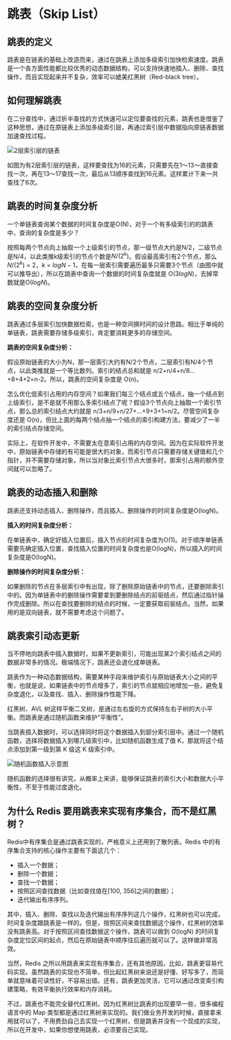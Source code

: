 # 跳表（Skip List）

## 跳表的定义

跳表是在链表的基础上改造而来，通过在跳表上添加多级索引加快检索速度。跳表是一个各方面性能都比较优秀的动态数据结构，可以支持快速地插入、删除、查找操作，而且实现起来并不复杂，效率可以媲美红黑树（Red-black tree）。

## 如何理解跳表

在二分查找中，通过折半查找的方式快速可以定位要查找的元素，跳表也是借鉴了这种思想，通过在原链表上添加多级索引层，再通过索引层中数据指向原链表数据加速查找过程。

![2层索引层的链表](https://static001.geekbang.org/resource/image/49/65/492206afe5e2fef9f683c7cff83afa65.jpg)

如图为有2层索引层的链表，这样要查找为16的元素，只需要先在1～13～直接查找一次，再在13～17查找一次，最后从13顺序查找到16元素。这样累计下来一共查找了6次。

## 跳表的时间复杂度分析

一个单链表查询某个数据的时间复杂度是O(N)，对于一个有多级索引的的跳表中，查询的复杂度是多少？

按照每两个节点向上抽取一个上级索引的节点，那一级节点大约是N/2，二级节点是N/4，以此类推k级索引的节点个数是$N/(2^k)$。假设最高索引有2个节点，那么$N/(2^k)$ = 2，k = $logN-1$，在每一层索引需要遍历最多只需要3个节点（由图中就可以推导出），所以在跳表中查询一个数据的时间复杂度就是 O($3logN$)，去掉常数就是O($logN$)。

## 跳表的空间复杂度分析

跳表通过多层索引加快数据检索，也是一种空间换时间的设计思路。相比于单纯的单链表，跳表需要存储多级索引，肯定要消耗更多的存储空间。

**跳表的空间复杂度分析：**

假设原始链表的大小为N，那一层索引大约有N/2个节点，二层索引有N/4个节点，以此类推就是一个等比数列。索引的结点总和就是 n/2+n/4+n/8…+8+4+2=n-2。所以，跳表的空间复杂度是 O(n)。

怎么优化低索引占用的内存空间？如果我们每三个结点或五个结点，抽一个结点到上级索引，是不是就不用那么多索引结点了呢？假设3个节点向上抽取一个索引节点，那么总的索引结点大约就是 n/3+n/9+n/27+…+9+3+1=n/2。尽管空间复杂度还是 O(n)，但比上面的每两个结点抽一个结点的索引构建方法，要减少了一半的索引结点存储空间。

实际上，在软件开发中，不需要太在意索引占用的内存空间。因为在实际软件开发中，原始链表中存储的有可能是很大的对象，而索引节点只需要存储关键值和几个指针，并不需要存储对象，所以当对象比索引节点大很多时，那索引占用的额外空间就可以忽略了。

## 跳表的动态插入和删除

跳表还支持动态插入、删除操作，而且插入、删除操作的时间复杂度是O(logN)。

**插入的时间复杂度分析：**

在单链表中，确定好插入位置后，插入节点的时间复杂度为O(1)。对于顺序单链表需要先确定插入位置，查找插入位置的时间复杂度也是O(logN)，所以插入的时间复杂度是O(logN)。

**删除操作的时间复杂度分析：**

如果删除的节点在多层索引中有出现，除了删除原始链表中的节点，还要删除索引中的。因为单链表中的删除操作需要拿到要删除结点的前驱结点，然后通过指针操作完成删除。所以在查找要删除的结点的时候，一定要获取前驱结点。当然，如果用的是双向链表，就不需要考虑这个问题了。

## 跳表索引动态更新

当不停地向跳表中插入数据时，如果不更新索引，可能出现某2个索引结点之间的数据非常多的情况。极端情况下，跳表还会退化成单链表。

跳表作为一种动态数据结构，需要某种手段来维护索引与原始链表大小之间的平衡，也就是说，如果链表中的节点增多了，索引的节点就相应地增加一些，避免复杂度退化，以及查找、插入、删除操作性能下降。

红黑树、AVL 树这样平衡二叉树，是通过左右旋的方式保持左右子树的大小平衡。而跳表是通过随机函数来维护“平衡性”。

当跳表插入数据时，可以选择同时将这个数据插入到部分索引层中。通过一个随机函数，选择将数据插入到哪几级索引中，比如随机函数生成了值 K，那就将这个结点添加到第一级到第 K 级这 K 级索引中。

![随机函数插入示意图](https://static001.geekbang.org/resource/image/a8/a7/a861445d0b53fc842f38919365b004a7.jpg)

随机函数的选择很有讲究，从概率上来讲，能够保证跳表的索引大小和数据大小平衡性，不至于性能过度退化。

## 为什么 Redis 要用跳表来实现有序集合，而不是红黑树？

Redis中有序集合是通过跳表实现的，严格意义上还用到了散列表。Redis 中的有序集合支持的核心操作主要有下面这几个：

* 插入一个数据；
* 删除一个数据；
* 查找一个数据；
* 按照区间查找数据（比如查找值在[100, 356]之间的数据）；
* 迭代输出有序序列。

其中，插入、删除、查找以及迭代输出有序序列这几个操作，红黑树也可以完成，时间复杂度跟跳表是一样的。但是，按照区间来查找数据这个操作，红黑树的效率没有跳表高。对于按照区间查找数据这个操作，跳表可以做到 O(logN) 的时间复杂度定位区间的起点，然后在原始链表中顺序往后遍历就可以了。这样做非常高效。

当然，Redis 之所以用跳表来实现有序集合，还有其他原因，比如，跳表更容易代码实现。虽然跳表的实现也不简单，但比起红黑树来说还是好懂、好写多了，而简单就意味着可读性好，不容易出错。还有，跳表更加灵活，它可以通过改变索引构建策略，有效平衡执行效率和内存消耗。

不过，跳表也不能完全替代红黑树。因为红黑树比跳表的出现要早一些，很多编程语言中的 Map 类型都是通过红黑树来实现的。我们做业务开发的时候，直接拿来用就可以了，不用费劲自己去实现一个红黑树，但是跳表并没有一个现成的实现，所以在开发中，如果你想使用跳表，必须要自己实现。